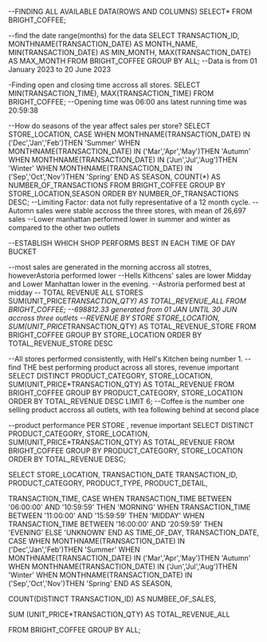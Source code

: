 --FINDING ALL AVAILABLE DATA(ROWS AND COLUMNS)
SELECT*
    FROM BRIGHT_COFFEE;

    
--find the date range(months) for the data
SELECT TRANSACTION_ID,
        MONTHNAME(TRANSACTION_DATE) AS MONTH_NAME,
        MIN(TRANSACTION_DATE) AS MIN_MONTH,
        MAX(TRANSACTION_DATE) AS MAX_MONTH
        FROM BRIGHT_COFFEE
        GROUP BY ALL;
--Data is from 01 January 2023 to 20 June 2023

-Finding open and closing time accross all stores.
SELECT MIN(TRANSACTION_TIME),
MAX(TRANSACTION_TIME)
FROM BRIGHT_COFFEE;
--Opening time was 06:00 ans latest running time was 20:59:38



--How do seasons of the year affect sales per store?
SELECT STORE_LOCATION,
CASE 
    WHEN MONTHNAME(TRANSACTION_DATE) IN ('Dec','Jan','Feb')THEN 'Summer'
    WHEN MONTHNAME(TRANSACTION_DATE) IN ('Mar','Apr','May')THEN 'Autumn'
    WHEN MONTHNAME(TRANSACTION_DATE) IN ('Jun','Jul','Aug')THEN 'Winter'
    WHEN MONTHNAME(TRANSACTION_DATE) IN ('Sep','Oct','Nov')THEN 'Spring'
END AS SEASON,
COUNT(*) AS NUMBER_OF_TRANSACTIONS
FROM BRIGHT_COFFEE
GROUP BY  STORE_LOCATION,SEASON
ORDER BY NUMBER_OF_TRANSACTIONS DESC;
--Limiting Factor: data not fully representative of a 12 month cycle.
--Automn sales were stable accross the three stores, with mean of 26,697 sales
--Lower manhattan performed lower in summer and winter as compared to the other two outlets


--ESTABLISH WHICH SHOP PERFORMS BEST IN EACH TIME OF DAY BUCKET

--most sales are generated in the morning accross all stotres, howeverAstoria performed lower
--Hells Kithcens' sales are lower Midday and Lower Manhattan lower in the evening. 
--Astroria performed best at midday
-- TOTAL REVENUE ALL STORES
 SUM(UNIT_PRICE*TRANSACTION_QTY) AS TOTAL_REVENUE_ALL
 FROM BRIGHT_COFFEE;
 --698812.33 generated from 01 JAN UNTIL 30 JUN accross three outlets
--REVENUE BY STORE
STORE_LOCATION, 
        SUM(UNIT_PRICE*TRANSACTION_QTY) AS TOTAL_REVENUE_STORE
 FROM BRIGHT_COFFEE
 GROUP BY STORE_LOCATION 
 ORDER BY TOTAL_REVENUE_STORE DESC
 
 --All stores performed consistently, with Hell's Kitchen being number 1.
 --find THE best performing product across all stores, revenue important
SELECT DISTINCT PRODUCT_CATEGORY,
        STORE_LOCATION,
        SUM(UNIT_PRICE*TRANSACTION_QTY) AS TOTAL_REVENUE
        FROM BRIGHT_COFFEE
        GROUP BY PRODUCT_CATEGORY, STORE_LOCATION
        ORDER BY TOTAL_REVENUE DESC
        LIMIT 6;
--Coffee is the number one selling product accross all outlets, with tea following behind at second place


--product performance PER STORE , revenue important
SELECT DISTINCT PRODUCT_CATEGORY,
STORE_LOCATION,
SUM(UNIT_PRICE*TRANSACTION_QTY) AS TOTAL_REVENUE
FROM BRIGHT_COFFEE
GROUP BY PRODUCT_CATEGORY, STORE_LOCATION
ORDER BY TOTAL_REVENUE DESC; 








SELECT STORE_LOCATION,
TRANSACTION_DATE
TRANSACTION_ID,
PRODUCT_CATEGORY,
PRODUCT_TYPE,
PRODUCT_DETAIL,

TRANSACTION_TIME,
CASE 
    WHEN TRANSACTION_TIME BETWEEN '06:00:00' AND '10:59:59' THEN 'MORNING'
    WHEN TRANSACTION_TIME BETWEEN '11:00:00' AND '15:59:59' THEN 'MIDDAY'
    WHEN TRANSACTION_TIME BETWEEN '16:00:00' AND '20:59:59' THEN 'EVENING'
    ELSE 'UNKNOWN'
    END AS TIME_OF_DAY,
TRANSACTION_DATE,
    CASE 
    WHEN MONTHNAME(TRANSACTION_DATE) IN ('Dec','Jan','Feb')THEN 'Summer'
    WHEN MONTHNAME(TRANSACTION_DATE) IN ('Mar','Apr','May')THEN 'Autumn'
    WHEN MONTHNAME(TRANSACTION_DATE) IN ('Jun','Jul','Aug')THEN 'Winter'
    WHEN MONTHNAME(TRANSACTION_DATE) IN ('Sep','Oct','Nov')THEN 'Spring'
END AS SEASON,

COUNT(DISTINCT TRANSACTION_ID) AS NUMBEE_OF_SALES,
    
SUM (UNIT_PRICE*TRANSACTION_QTY) AS TOTAL_REVENUE_ALL

FROM BRIGHT_COFFEE
GROUP BY ALL;






    
